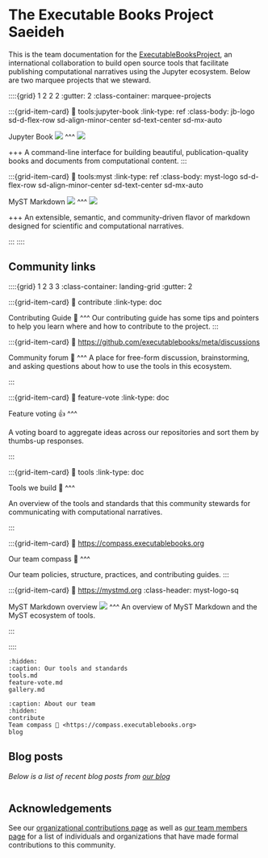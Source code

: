 # The Executable Books Project Saeideh

This is the team documentation for the
[ExecutableBooksProject](https://github.com/executablebooks), an international
collaboration to build open source tools that facilitate publishing
computational narratives using the Jupyter ecosystem.
Below are two marquee projects that we steward.

<style>
  .marquee-projects .sd-card-header img {
      max-width: 1.5rem;
  }

  .marquee-projects .sd-card-body img {
    margin: auto;
  }

  .marquee-projects .jb-logo img {
      width: 100%;
  }

  .marquee-projects .myst-logo img {
      width: 75%;
  }

  .myst-logo-sq img {
    width: 1rem;
  }
</style>

::::{grid} 1 2 2 2
:gutter: 2
:class-container: marquee-projects

:::{grid-item-card}
:link: tools:jupyter-book
:link-type: ref
:class-body: jb-logo sd-d-flex-row sd-align-minor-center sd-text-center sd-mx-auto

Jupyter Book ![](https://jupyterbook.org/en/stable/_images/logo-square.svg)
^^^
![](https://jupyterbook.org/en/stable/_static/logo-wide.svg)

+++
A command-line interface for building beautiful, publication-quality books and documents from computational content.
:::

:::{grid-item-card}
:link: tools:myst
:link-type: ref
:class-body: myst-logo sd-d-flex-row sd-align-minor-center sd-text-center sd-mx-auto

MyST Markdown ![](https://myst-parser.readthedocs.io/en/latest/_images/logo-square.svg)
^^^
![](https://myst-parser.readthedocs.io/en/latest/_static/logo-wide.svg)

+++
An extensible, semantic, and community-driven flavor of markdown designed for scientific and computational narratives.

:::
::::

## Community links

::::{grid} 1 2 3 3
:class-container: landing-grid
:gutter: 2

:::{grid-item-card}
:link: contribute
:link-type: doc

Contributing Guide 🙌
^^^
Our contributing guide has some tips and pointers to help you learn where and how to contribute to the project.
:::

:::{grid-item-card}
:link: https://github.com/executablebooks/meta/discussions

Community forum 💬
^^^
A place for free-form discussion, brainstorming, and asking questions about how to use the tools in this ecosystem.

:::

:::{grid-item-card}
:link: feature-vote
:link-type: doc

Feature voting 👍
^^^

A voting board to aggregate ideas across our repositories and sort them by thumbs-up responses.

:::


:::{grid-item-card}
:link: tools
:link-type: doc

Tools we build 🔧
^^^

An overview of the tools and standards that this community stewards for communicating with computational narratives.

:::

:::{grid-item-card}
:link: https://compass.executablebooks.org

Our team compass 🧭
^^^

Our team policies, structure, practices, and contributing guides.
:::

:::{grid-item-card}
:link: https://mystmd.org
:class-header: myst-logo-sq

MyST Markdown overview ![](https://myst-parser.readthedocs.io/en/latest/_images/logo-square.svg)
^^^
An overview of MyST Markdown and the MyST ecosystem of tools.

:::

::::

```{toctree}
:hidden:
:caption: Our tools and standards
tools.md
feature-vote.md
gallery.md
```

```{toctree}
:caption: About our team
:hidden:
contribute
Team compass 🧭 <https://compass.executablebooks.org>
blog
```

## Blog posts

_Below is a list of recent blog posts from [our blog](blog.md)_

```{postlist}
```

## Acknowledgements

See our [organizational contributions page](inv:tc#contributions) as well as [our team members page](inv:tc#team) for a list of individuals and organizations that have made formal contributions to this community.
